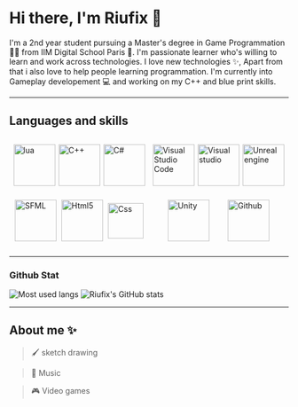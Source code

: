 # Hi there, I'm Riufix 👋

I'm a 2nd year student pursuing a Master's degree in Game Programmation 👨‍🎓 from IIM Digital School Paris 🏫. I'm passionate learner who's willing to learn and work across technologies. I love new technologies ✨, Apart from that i also love to help people learning programmation. I'm currently into Gameplay developement 💻 and working on my C++ and blue print skills.

____________________________
## Languages and skills

<div style="display: flex;flex-direction: row;justify-content: space-evenly;width: 100%;height: 200px;">
    <div style="display: flex;flex-direction: row;justify-content: space-evenly;align-items: center;flex-wrap: wrap;width: 250px;">
        <img style="height: 75px;width: auto;" src="https://upload.wikimedia.org/wikipedia/commons/thumb/c/cf/Lua-Logo.svg/1200px-Lua-Logo.svg.png" alt="lua">
        <img style="height: 75px;width: auto;" src="https://upload.wikimedia.org/wikipedia/commons/thumb/1/18/ISO_C%2B%2B_Logo.svg/1200px-ISO_C%2B%2B_Logo.svg.png" alt="C++">
        <img style="height: 75px;width: auto;" src="https://www.sparks-formation.com/wp-content/uploads/2020/07/langage-c-sharp.png" alt="C#">
        <img style="height: 75px;width: auto;" src ="https://upload.wikimedia.org/wikipedia/commons/thumb/a/a0/SFML_Logo.svg/1200px-SFML_Logo.svg.png" alt="SFML">
        <img style="height: 75px;width: auto;" src ="https://cdn.icon-icons.com/icons2/1488/PNG/512/5352-html5_102567.png" alt="Html5">
        <img style="height: 64px;width: auto;" src ="https://upload.wikimedia.org/wikipedia/commons/thumb/6/62/CSS3_logo.svg/800px-CSS3_logo.svg.png" alt="Css">
    </div>
    <div style="display: flex;flex-direction: row;justify-content: space-evenly;align-items: center;flex-wrap: wrap;width: 250px;">
        <img style="height: 75px;width: auto;" src="https://upload.wikimedia.org/wikipedia/commons/thumb/9/9a/Visual_Studio_Code_1.35_icon.svg/2048px-Visual_Studio_Code_1.35_icon.svg.png" alt="Visual Studio Code">
        <img style="height: 75px;width: auto;" src="https://1000logos.net/wp-content/uploads/2023/04/Visual-Studio-logo.png" alt="Visual studio">
        <img style="height: 75px;width: auto;" src="https://cdn2.unrealengine.com/ue-logo-stacked-unreal-engine-w-677x545-fac11de0943f.png" alt="Unreal engine">
        <img style="height: 75px;width: auto;" src="https://i.redd.it/tu3gt6ysfxq71.png" alt="Unity">
        <img style="height: 75px;width: auto;" src="https://cdn.icon-icons.com/icons2/1476/PNG/512/github_101792.png" alt="Github">
    </div>    
</div>

____________________________
### Github Stat
![Most used langs](https://github-readme-stats.vercel.app/api/top-langs/?username=riufix&layout=compact)
![Riufix's GitHub stats](https://github-readme-stats-sigma-five.vercel.app/api?username=riufix&count_private=true&theme=tokyonight&hide=contribs,prs)

____________________________
## About me ✨

> 🖌 sketch drawing

> 🎵 Music

> 🎮 Video games
